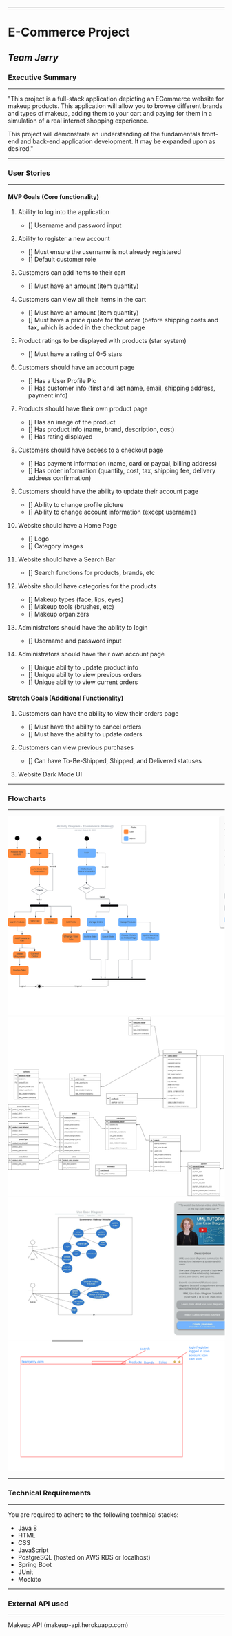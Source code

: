 ---
# **E-Commerce Project**
## _Team Jerry_

### Executive Summary
***
"This project is a full-stack application depicting an ECommerce website for makeup products. This application will allow you to browse different brands and types of makeup, adding them to your cart and paying for them in a simulation of a real internet shopping experience.

This project will demonstrate an understanding of the fundamentals front-end and back-end application development. It may be expanded upon as desired."

***
### User Stories
***

#### MVP Goals (Core functionality)
1. Ability to log into the application
    - [] Username and password input

2. Ability to register a new account
    - [] Must ensure the username is not already registered
    - [] Default customer role
    
3. Customers can add items to their cart
    - [] Must have an amount (item quantity)
   
4. Customers can view all their items in the cart
    - [] Must have an amount (item quantity)
    - [] Must have a price quote for the order (before shipping costs and tax, which is added in the checkout page
    
5. Product ratings to be displayed with products (star system)
    - [] Must have a rating of 0-5 stars
    
6. Customers should have an account page
    - [] Has a User Profile Pic
    - [] Has customer info (first and last name, email, shipping address, payment info)
    
7. Products should have their own product page
    - [] Has an image of the product
    - [] Has product info (name, brand, description, cost)
    - [] Has rating displayed
    
8. Customers should have access to a checkout page
    - [] Has payment information (name, card or paypal, billing address)
    - [] Has order information (quantity, cost, tax, shipping fee, delivery address confirmation)
    
9. Customers should have the ability to update their account page
    - [] Ability to change profile picture
    - [] Ability to change account information (except username)
    
10. Website should have a Home Page
    - [] Logo
    - [] Category images
    
11. Website should have a Search Bar
	- [] Search functions for products, brands, etc
	
12. Website should have categories for the products
    - [] Makeup types (face, lips, eyes)
    - [] Makeup tools (brushes, etc)
    - [] Makeup organizers
   
13. Administrators should have the ability to login
    - [] Username and password input
    
14. Administrators should have their own account page
    - [] Unique ability to update product info
    - [] Unique ability to view previous orders
    - [] Unique ability to view current orders
    

#### Stretch Goals (Additional Functionality)
    
1. Customers can have the ability to view their orders page
    - [] Must have the ability to cancel orders
    - [] Must have the ability to update orders

2. Customers can view previous purchases
    - [] Can have To-Be-Shipped, Shipped, and Delivered statuses
    
3. Website Dark Mode UI

***
### Flowcharts
***

![Activity](imgs/activity.jpeg)
![Logical](imgs/logical.jpg)
![Use Case](imgs/UseCaseDiagram.jpeg)
![Website Example](imgs/website-ex.png)

***
### Technical Requirements
***
You are required to adhere to the following technical stacks:
- Java 8
- HTML
- CSS
- JavaScript
- PostgreSQL (hosted on AWS RDS or localhost)
- Spring Boot
- JUnit
- Mockito

***
### External API used
***

Makeup API (makeup-api.herokuapp.com)

